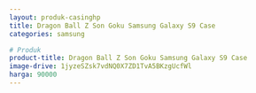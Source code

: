 ```yaml
---
layout: produk-casinghp
title: Dragon Ball Z Son Goku Samsung Galaxy S9 Case
categories: samsung

# Produk
product-title: Dragon Ball Z Son Goku Samsung Galaxy S9 Case
image-drive: 1jyzeSZsk7vdNQ0X7ZD1TvA5BKzgUcfWl
harga: 90000
---
```

